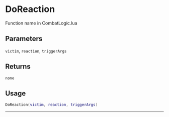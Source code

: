 # DoReaction
Function name in CombatLogic.lua
## Parameters
`victim`, `reaction`, `triggerArgs`
## Returns
`none`
## Usage
```lua
DoReaction(victim, reaction, triggerArgs)
```
---
